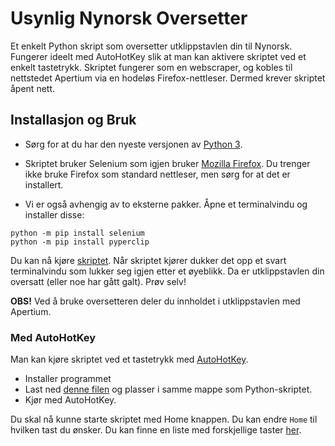 # Usynlig Nynorsk Oversetter
Et enkelt Python skript som oversetter utklippstavlen din til Nynorsk. Fungerer ideelt med AutoHotKey slik at man kan aktivere skriptet ved et enkelt tastetrykk. Skriptet fungerer som en webscraper, og kobles til nettstedet Apertium via en hodeløs Firefox-nettleser. Dermed krever skriptet åpent nett.
## Installasjon og Bruk
- Sørg for at du har den nyeste versjonen av [Python 3](https://www.python.org/downloads/).
- Skriptet bruker Selenium som igjen bruker [Mozilla Firefox](https://www.mozilla.org/en-US/firefox/new/). Du trenger ikke bruke Firefox som standard nettleser, men sørg for at det er installert.

- Vi er også avhengig av to eksterne pakker. Åpne et terminalvindu og installer disse:
```
python -m pip install selenium
python -m pip install pyperclip
```
Du kan nå kjøre [skriptet](https://github.com/cheval-constipe/Usynlig-Nynorsk-Oversetter/blob/main/script.py). Når skriptet kjører dukker det opp et svart terminalvindu som lukker seg igjen etter et øyeblikk. Da er utklippstavlen din oversatt (eller noe har gått galt). Prøv selv!

**OBS!** Ved å bruke oversetteren deler du innholdet i utklippstavlen med Apertium.

### Med AutoHotKey
Man kan kjøre skriptet ved et tastetrykk med [AutoHotKey](https://www.autohotkey.com).
- Installer programmet
- Last ned [denne filen](https://github.com/cheval-constipe/Usynlig-Nynorsk-Oversetter/blob/main/oversett.ahk) og plasser i samme mappe som Python-skriptet.
- Kjør med AutoHotKey.

Du skal nå kunne starte skriptet med Home knappen. Du kan endre `Home` til hvilken tast du ønsker. Du kan finne en liste med forskjellige taster [her](https://www.autohotkey.com/docs/KeyList.htm).
